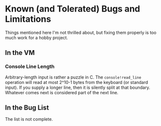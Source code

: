 # Known (and Tolerated) Bugs and Limitations

Things mentioned here I'm not thrilled about,
but fixing them properly is too much work for a hobby project.

## In the VM

### Console Line Length
Arbitrary-length input is rather a puzzle in C.
The `console!read_line` operation will read at most 2^10-1 bytes from the keyboard (or standard input).
If you supply a longer line, then it is silently split at that boundary.
Whatever comes next is considered part of the next line.

## In the Bug List

The list is not complete.

